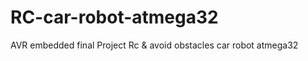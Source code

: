 # RC-car-robot-atmega32
AVR embedded final Project Rc &amp; avoid obstacles car robot atmega32
<!-- Uploading "WhatsApp Video 2025-02-25 at 08.02.22_d2ea799f.mp4"... -->
